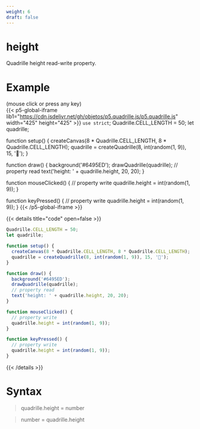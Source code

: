 ```yaml
---
weight: 6
draft: false
---
```


# height

Quadrille height read-write property.

# Example

(mouse click or press any key)  
{{< p5-global-iframe lib1="https://cdn.jsdelivr.net/gh/objetos/p5.quadrille.js/p5.quadrille.js" width="425" height="425" >}}
`use strict`;
Quadrille.CELL_LENGTH = 50;
let quadrille;

function setup() {
  createCanvas(8 * Quadrille.CELL_LENGTH, 8 * Quadrille.CELL_LENGTH);
  quadrille = createQuadrille(8, int(random(1, 9)), 15, '🐒');
}

function draw() {
  background('#6495ED');
  drawQuadrille(quadrille);
  // property read
  text('height: ' + quadrille.height, 20, 20);
}

function mouseClicked() {
  // property write
  quadrille.height = int(random(1, 9));
}

function keyPressed() {
  // property write
  quadrille.height = int(random(1, 9));
}
{{< /p5-global-iframe >}}

{{< details title="code" open=false >}}
```js
Quadrille.CELL_LENGTH = 50;
let quadrille;

function setup() {
  createCanvas(8 * Quadrille.CELL_LENGTH, 8 * Quadrille.CELL_LENGTH);
  quadrille = createQuadrille(8, int(random(1, 9)), 15, '🐒');
}

function draw() {
  background('#6495ED');
  drawQuadrille(quadrille);
  // property read
  text('height: ' + quadrille.height, 20, 20);
}

function mouseClicked() {
  // property write
  quadrille.height = int(random(1, 9));
}

function keyPressed() {
  // property write
  quadrille.height = int(random(1, 9));
}
```
{{< /details >}}

# Syntax

> quadrille.height = number

> number = quadrille.height